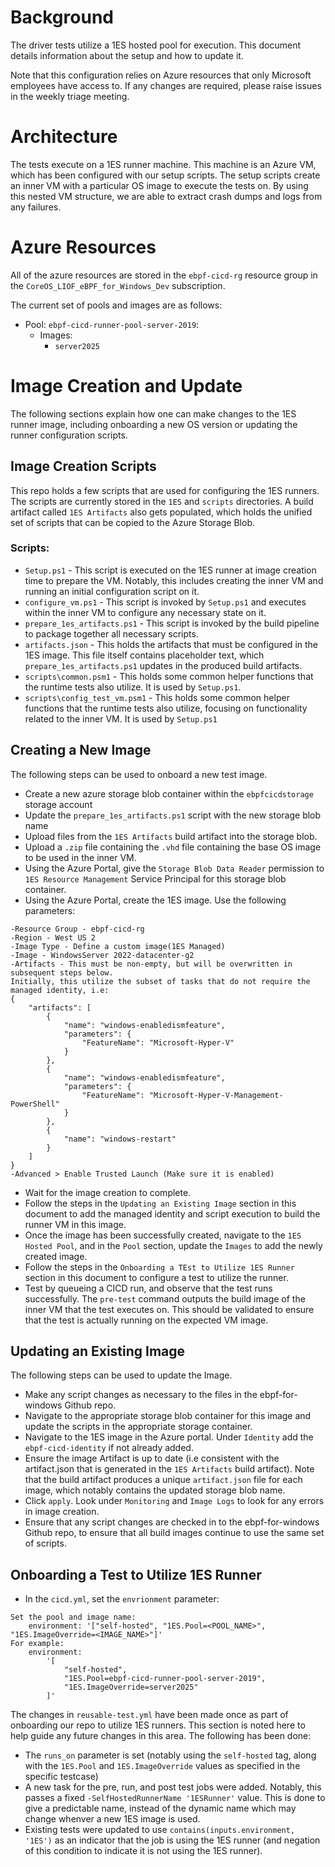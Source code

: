# Background
The driver tests utilize a 1ES hosted pool for execution. This document details information about
the setup and how to update it.

Note that this configuration relies on Azure resources that only Microsoft employees have access
to. If any changes are required, please raise issues in the weekly triage meeting.

# Architecture
The tests execute on a 1ES runner machine. This machine is an Azure VM, which has been configured
with our setup scripts. The setup scripts create an inner VM with a particular OS image to execute
the tests on. By using this nested VM structure, we are able to extract crash dumps and logs from
any failures.

# Azure Resources
All of the azure resources are stored in the `ebpf-cicd-rg` resource group in the
`CoreOS_LIOF_eBPF_for_Windows_Dev` subscription.

The current set of pools and images are as follows:
- Pool: `ebpf-cicd-runner-pool-server-2019`:
  - Images:
    - `server2025`

# Image Creation and Update
The following sections explain how one can make changes to the 1ES runner image, including
onboarding a new OS version or updating the runner configuration scripts.

## Image Creation Scripts
This repo holds a few scripts that are used for configuring the 1ES runners. The scripts are
currently stored in the `1ES` and `scripts` directories. A build artifact called `1ES Artifacts`
also gets populated, which holds the unified set of scripts that can be copied to the Azure
Storage Blob.

### Scripts:
- `Setup.ps1` - This script is executed on the 1ES runner at image creation time to prepare the VM.
Notably, this includes creating the inner VM and running an initial configuration script on it.
- `configure_vm.ps1` - This script is invoked by `Setup.ps1` and executes within the inner VM to
configure any necessary state on it.
- `prepare_1es_artifacts.ps1` -  This script is invoked by the build pipeline to package together
all necessary scripts.
- `artifacts.json` - This holds the artifacts that must be configured in the 1ES image. This file
itself contains placeholder text, which `prepare_1es_artifacts.ps1` updates in the produced build
artifacts.
- `scripts\common.psm1` - This holds some common helper functions that the runtime tests also
utilize. It is used by `Setup.ps1`.
- `scripts\config_test_vm.psm1` - This holds some common helper functions that the runtime tests
also utilize, focusing on functionality related to the inner VM. It is used by `Setup.ps1`

## Creating a New Image
The following steps can be used to onboard a new test image.
- Create a new azure storage blob container within the `ebpfcicdstorage` storage account
- Update the `prepare_1es_artifacts.ps1` script with the new storage blob name
- Upload files from the `1ES Artifacts` build artifact into the storage blob.
- Upload a `.zip` file containing the `.vhd` file containing the base OS image to be used in the
inner VM.
- Using the Azure Portal, give the `Storage Blob Data Reader` permission to
`1ES Resource Management` Service Principal for this storage blob container.
- Using the Azure Portal, create the 1ES image. Use the following parameters:
```
-Resource Group - ebpf-cicd-rg
-Region - West US 2
-Image Type - Define a custom image(1ES Managed)
-Image - WindowsServer 2022-datacenter-g2
-Artifacts - This must be non-empty, but will be overwritten in subsequent steps below.
Initially, this utilize the subset of tasks that do not require the managed identity, i.e:
{
    "artifacts": [
        {
            "name": "windows-enabledismfeature",
            "parameters": {
                "FeatureName": "Microsoft-Hyper-V"
            }
        },
        {
            "name": "windows-enabledismfeature",
            "parameters": {
                "FeatureName": "Microsoft-Hyper-V-Management-PowerShell"
            }
        },
        {
            "name": "windows-restart"
        }
    ]
}
-Advanced > Enable Trusted Launch (Make sure it is enabled)
```
- Wait for the image creation to complete.
- Follow the steps in the `Updating an Existing Image` section in this document to add the managed
identity and script execution to build the runner VM in this image.
- Once the image has been successfully created, navigate to the `1ES Hosted Pool`, and in the
`Pool` section, update the `Images` to add the newly created image.
- Follow the steps in the `Onboarding a TEst to Utilize 1ES Runner` section in this document to
configure a test to utilize the runner.
- Test by queueing a CICD run, and observe that the test runs successfully. The `pre-test` command
outputs the build image of the inner VM that the test executes on. This should be validated to
ensure that the test is actually running on the expected VM image.

## Updating an Existing Image
The following steps can be used to update the Image.
- Make any script changes as necessary to the files in the ebpf-for-windows Github repo.
- Navigate to the appropriate storage blob container for this image and update the scripts in the
appropriate storage container.
- Navigate to the 1ES image in the Azure portal. Under `Identity` add the `ebpf-cicd-identity` if
not already added.
- Ensure the image Artifact is up to date (i.e consistent with the artifact.json that is generated
in the `1ES Artifacts` build artifact). Note that the build artifact produces a unique
`artifact.json` file for each image, which notably contains the updated storage blob name.
- Click `apply`. Look under `Monitoring` and `Image Logs` to look for any errors in image creation.
- Ensure that any script changes are checked in to the ebpf-for-windows Github repo, to ensure that
all build images continue to use the same set of scripts.

## Onboarding a Test to Utilize 1ES Runner
- In the `cicd.yml`, set the `envrionment` parameter:
```
Set the pool and image name:
    environment: '["self-hosted", "1ES.Pool=<POOL_NAME>", "1ES.ImageOverride=<IMAGE_NAME>"]'
For example:
    environment:
        '[
            "self-hosted",
            "1ES.Pool=ebpf-cicd-runner-pool-server-2019",
            "1ES.ImageOverride=server2025"
        ]'
```

The changes in `reusable-test.yml` have been made once as part of onboarding our repo to utilize
1ES runners. This section is noted here to help guide any future changes in this area. The following
has been done:
- The `runs_on` parameter is set (notably using the `self-hosted` tag, along with the `1ES.Pool`
and `1ES.ImageOverride` values as specified in the specific testcase)
- A new task for the pre, run, and post test jobs were added. Notably, this passes a fixed
`-SelfHostedRunnerName '1ESRunner'` value. This is done to give a predictable name, instead of the
dynamic name which may change whenver a new 1ES image is used.
- Existing tests were updated to use `contains(inputs.environment, '1ES')` as an indicator that the
job is using the 1ES runner (and negation of this condition to indicate it is not using the 1ES runner).